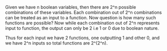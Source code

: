Given we have n boolean variables, then there are 2^n possible combinations of these variables.
Each combination out of 2^n combinations can be treated as an input to a function.
Now question is how many such functions are possible?
Now while each combination out of 2^n represents input to function, the output can only be 2 i.e 1 or 0 due to boolean nature.

Thus for each input we have 2 functions, one outputting 1 and other 0, and we have 2^n inputs so total functions are 2^(2^n).